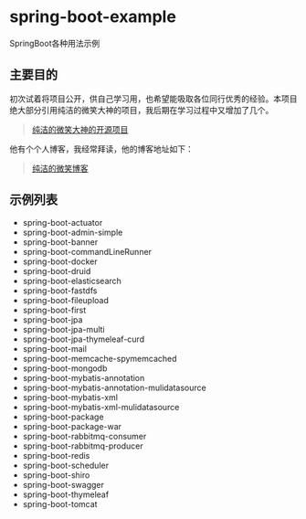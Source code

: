 # spring-boot-example
SpringBoot各种用法示例



## 主要目的

​		初次试着将项目公开，供自己学习用，也希望能吸取各位同行优秀的经验。本项目绝大部分引用纯洁的微笑大神的项目，我后期在学习过程中又增加了几个。

> [纯洁的微笑大神的开源项目](<https://github.com/ityouknow/spring-boot-examples>)

他有个个人博客，我经常拜读，他的博客地址如下：

> [纯洁的微笑博客](<http://www.ityouknow.com/>)



## 示例列表

* spring-boot-actuator
* spring-boot-admin-simple
* spring-boot-banner
* spring-boot-commandLineRunner
* spring-boot-docker
* spring-boot-druid
* spring-boot-elasticsearch
* spring-boot-fastdfs
* spring-boot-fileupload
* spring-boot-first
* spring-boot-jpa
* spring-boot-jpa-multi
* spring-boot-jpa-thymeleaf-curd
* spring-boot-mail
* spring-boot-memcache-spymemcached
* spring-boot-mongodb
* spring-boot-mybatis-annotation
* spring-boot-mybatis-annotation-mulidatasource
* spring-boot-mybatis-xml
* spring-boot-mybatis-xml-mulidatasource
* spring-boot-package
* spring-boot-package-war
* spring-boot-rabbitmq-consumer
* spring-boot-rabbitmq-producer
* spring-boot-redis
* spring-boot-scheduler
* spring-boot-shiro
* spring-boot-swagger
* spring-boot-thymeleaf
* spring-boot-tomcat
